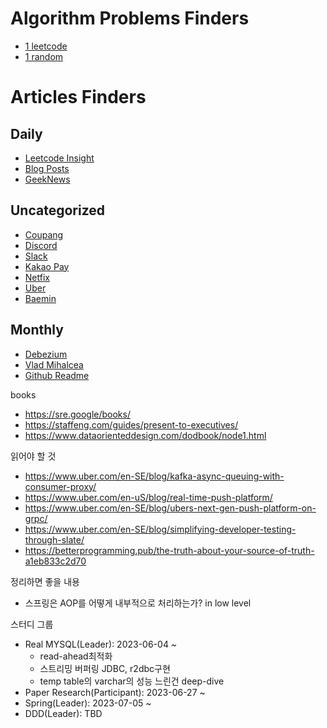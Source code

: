 # Algorithm Problems Finders

- [1 leetcode](https://leetcode.com/problems/random-one-question/algorithms)
- [1 random](https://solved.ac/search?query=%28*b5..p3+-%40%24me%29+%28lang%3Ako+%7C+lang%3Aen%29&sort=random&direction=asc&page=1)

# Articles Finders
## Daily
- [Leetcode Insight](https://leetcode.com/discuss/interview-question?currentPage=1&orderBy=newest_to_oldest&query=)
- [Blog Posts](https://techblogposts.com/)
- [GeekNews](https://news.hada.io/new)

## Uncategorized
- [Coupang](https://medium.com/@coupang-engineering-kr)
- [Discord](https://discord.com/category/engineering)
- [Slack](https://slack.engineering/)
- [Kakao Pay](https://tech.kakaopay.com/)
- [Netfix](https://netflixtechblog.medium.com/)
- [Uber](https://www.uber.com/en-SE/blog/engineering/)
- [Baemin](https://techblog.woowahan.com/)

## Monthly
- [Debezium](https://debezium.io/blog/)
- [Vlad Mihalcea](https://vladmihalcea.com/blog/)
- [Github Readme](https://github.com/readme)

books
- https://sre.google/books/
- https://staffeng.com/guides/present-to-executives/
- https://www.dataorienteddesign.com/dodbook/node1.html

읽어야 할 것
- https://www.uber.com/en-SE/blog/kafka-async-queuing-with-consumer-proxy/
- https://www.uber.com/en-uS/blog/real-time-push-platform/
- https://www.uber.com/en-SE/blog/ubers-next-gen-push-platform-on-grpc/
- https://www.uber.com/en-SE/blog/simplifying-developer-testing-through-slate/
- https://betterprogramming.pub/the-truth-about-your-source-of-truth-a1eb833c2d70

정리하면 좋을 내용
- 스프링은 AOP를 어떻게 내부적으로 처리하는가? in low level

스터디 그룹
- Real MYSQL(Leader): 2023-06-04 ~
  - read-ahead최적화
  - 스트리밍 버퍼링 JDBC, r2dbc구현
  - temp table의 varchar의 성능 느린건 deep-dive
- Paper Research(Participant): 2023-06-27 ~
- Spring(Leader): 2023-07-05 ~
- DDD(Leader): TBD
